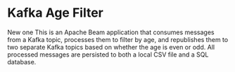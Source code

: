 # Kafka Age Filter

New one This is an Apache Beam application that consumes messages from a Kafka topic, processes them to filter by age, and republishes them to two separate Kafka topics based on whether the age is even or odd. All processed messages are persisted to both a local CSV file and a SQL database.
